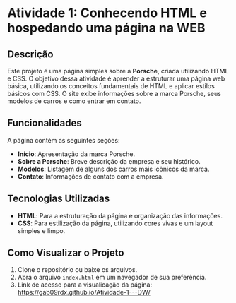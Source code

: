 # Atividade 1: Conhecendo HTML e hospedando uma página na WEB

## Descrição

Este projeto é uma página simples sobre a **Porsche**, criada utilizando HTML e CSS. O objetivo dessa atividade é aprender a estruturar uma página web básica, utilizando os conceitos fundamentais de HTML e aplicar estilos básicos com CSS. O site exibe informações sobre a marca Porsche, seus modelos de carros e como entrar em contato.

## Funcionalidades

A página contém as seguintes seções:
- **Início**: Apresentação da marca Porsche.
- **Sobre a Porsche**: Breve descrição da empresa e seu histórico.
- **Modelos**: Listagem de alguns dos carros mais icônicos da marca.
- **Contato**: Informações de contato com a empresa.

## Tecnologias Utilizadas

- **HTML**: Para a estruturação da página e organização das informações.
- **CSS**: Para estilização da página, utilizando cores vivas e um layout simples e limpo.

## Como Visualizar o Projeto

1. Clone o repositório ou baixe os arquivos.
2. Abra o arquivo `index.html` em um navegador de sua preferência.
3. Link de acesso para a visualicação da página:
   https://gab09rdx.github.io/Atividade-1---DW/
